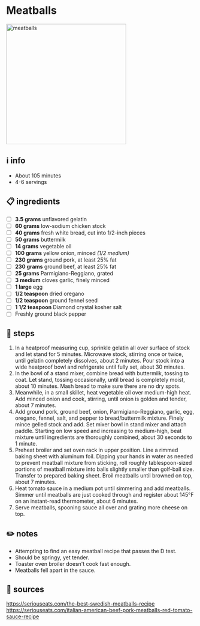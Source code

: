 # Meatballs  
<img src="https://www.onceuponachef.com/images/2019/09/Spaghetti-and-Meatballs.jpg" alt="meatballs" width="320"/>  

## ℹ️ info  
* About 105 minutes  
* 4-6 servings  

## 📋 ingredients  
- [ ] **3.5	grams**	unflavored gelatin
- [ ] **60	grams**	low-sodium chicken stock
- [ ] **40	grams**	fresh white bread, cut into 1/2-inch pieces
- [ ] **50	grams**	buttermilk
- [ ] **14	grams**	vegetable oil
- [ ] **100	grams**	yellow onion, minced *(1/2 medium)*
- [ ] **230	grams**	ground pork, at least 25% fat
- [ ] **230	grams**	ground beef, at least 25% fat
- [ ] **25	grams**	Parmigiano-Reggiano, grated
- [ ] **3	medium**	cloves garlic, finely minced
- [ ] **1	large**	egg
- [ ] **1/2	teaspoon**	dried oregano
- [ ] **1/2	teaspoon**	ground fennel seed
- [ ] **1 1/2	teaspoon**	Diamond crystal kosher salt
- [ ] Freshly ground black pepper

## 🔪 steps  
1. In a heatproof measuring cup, sprinkle gelatin all over surface of stock and let stand for 5 minutes. Microwave stock, stirring once or twice, until gelatin completely dissolves, about 2 minutes. Pour stock into a wide heatproof bowl and refrigerate until fully set, about 30 minutes.
2. In the bowl of a stand mixer, combine bread with buttermilk, tossing to coat. Let stand, tossing occasionally, until bread is completely moist, about 10 minutes. Mash bread to make sure there are no dry spots.
3. Meanwhile, in a small skillet, heat vegetable oil over medium-high heat. Add minced onion and cook, stirring, until onion is golden and tender, about 7 minutes.
4. Add ground pork, ground beef, onion, Parmigiano-Reggiano, garlic, egg, oregano, fennel, salt, and pepper to bread/buttermilk mixture. Finely mince gelled stock and add. Set mixer bowl in stand mixer and attach paddle. Starting on low speed and increasing to medium-high, beat mixture until ingredients are thoroughly combined, about 30 seconds to 1 minute.
5. Preheat broiler and set oven rack in upper position. Line a rimmed baking sheet with aluminum foil. Dipping your hands in water as needed to prevent meatball mixture from sticking, roll roughly tablespoon-sized portions of meatball mixture into balls slightly smaller than golf-ball size. Transfer to prepared baking sheet. Broil meatballs until browned on top, about 7 minutes.
7. Heat tomato sauce in a medium pot until simmering and add meatballs. Simmer until meatballs are just cooked through and register about 145°F on an instant-read thermometer, about 6 minutes.
8. Serve meatballs, spooning sauce all over and grating more cheese on top.

## ✏️ notes  
* Attempting to find an easy meatball recipe that passes the D test.
* Should be springy, yet tender.
* Toaster oven broiler doesn't cook fast enough.
* Meatballs fell apart in the sauce.

## 🔗 sources  
https://seriouseats.com/the-best-swedish-meatballs-recipe  
https://seriouseats.com/italian-american-beef-pork-meatballs-red-tomato-sauce-recipe  
